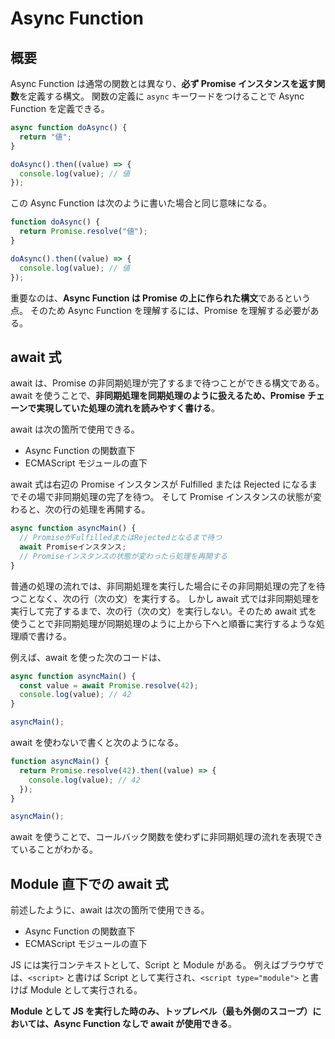 # Async Function

## 概要

Async Function は通常の関数とは異なり、**必ず Promise インスタンスを返す関数**を定義する構文。
関数の定義に `async` キーワードをつけることで Async Function を定義できる。

```ts
async function doAsync() {
  return "値";
}

doAsync().then((value) => {
  console.log(value); // 値
});
```

この Async Function は次のように書いた場合と同じ意味になる。

```ts
function doAsync() {
  return Promise.resolve("値");
}

doAsync().then((value) => {
  console.log(value); // 値
});
```

重要なのは、**Async Function は Promise の上に作られた構文**であるという点。
そのため Async Function を理解するには、Promise を理解する必要がある。

## await 式

await は、Promise の非同期処理が完了するまで待つことができる構文である。
await を使うことで、**非同期処理を同期処理のように扱えるため、Promise チェーンで実現していた処理の流れを読みやすく書ける**。

await は次の箇所で使用できる。

- Async Function の関数直下
- ECMAScript モジュールの直下

await 式は右辺の Promise インスタンスが Fulfilled または Rejected になるまでその場で非同期処理の完了を待つ。
そして Promise インスタンスの状態が変わると、次の行の処理を再開する。

```ts
async function asyncMain() {
  // PromiseがFulfilledまたはRejectedとなるまで待つ
  await Promiseインスタンス;
  // Promiseインスタンスの状態が変わったら処理を再開する
}
```

普通の処理の流れでは、非同期処理を実行した場合にその非同期処理の完了を待つことなく、次の行（次の文）を実行する。
しかし await 式では非同期処理を実行して完了するまで、次の行（次の文）を実行しない。そのため await 式を使うことで非同期処理が同期処理のように上から下へと順番に実行するような処理順で書ける。

例えば、await を使った次のコードは、

```ts
async function asyncMain() {
  const value = await Promise.resolve(42);
  console.log(value); // 42
}

asyncMain();
```

await を使わないで書くと次のようになる。

```ts
function asyncMain() {
  return Promise.resolve(42).then((value) => {
    console.log(value); // 42
  });
}

asyncMain();
```

await を使うことで、コールバック関数を使わずに非同期処理の流れを表現できていることがわかる。

## Module 直下での await 式

前述したように、await は次の箇所で使用できる。

- Async Function の関数直下
- ECMAScript モジュールの直下

JS には実行コンテキストとして、Script と Module がある。
例えばブラウザでは、`<script>` と書けば Script として実行され、`<script type="module">` と書けば Module として実行される。

**Module として JS を実行した時のみ、トップレベル（最も外側のスコープ）においては、Async Function なしで await が使用できる**。
